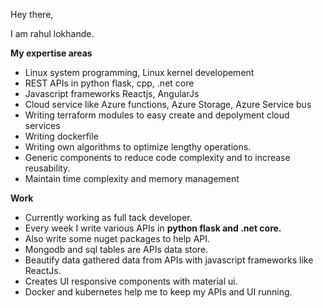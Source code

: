 Hey there,

I am rahul lokhande. 

**My expertise areas**
- Linux system programming, Linux kernel developement
- REST APIs in python flask, cpp, .net core
- Javascript frameworks Reactjs, AngularJs
- Cloud service like Azure functions, Azure Storage, Azure Service bus
- Writing terraform modules to easy create and depolyment cloud services 
- Writing dockerfile
- Writing own algorithms to optimize lengthy operations.
- Generic components to reduce code complexity and to increase reusability.
- Maintain time complexity and memory management

**Work**
- Currently working as full tack developer.
- Every week I write various APIs in **python flask and .net core.**
- Also write some nuget packages to help API.
- Mongodb and sql tables are APIs data store.
- Beautify data gathered data from APIs with javascript frameworks like ReactJs.
- Creates UI responsive components with material ui.
- Docker and kubernetes help me to keep my APIs and UI running. 
